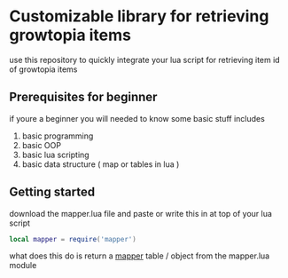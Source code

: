 # Customizable library for retrieving growtopia items

use this repository to quickly integrate your lua script for retrieving item id of growtopia items


## Prerequisites for beginner
if youre a beginner you will needed to know some basic stuff includes

1. basic programming
2. basic OOP
3. basic lua scripting
4. basic data structure ( map or tables in lua )

## Getting started
download the mapper.lua file and paste or write this in at top of your lua script
```lua
local mapper = require('mapper')
```

what does this do is return a [mapper](./Mapper.md) table / object from the mapper.lua module

